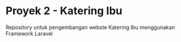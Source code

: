 # Proyek 2 - Katering Ibu
Repository untuk pengembangan webste Katering Ibu menggunakan Framework Laravel
